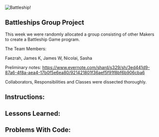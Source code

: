![Battleship!](http://img2.wikia.nocookie.net/__cb20110706133135/empiresandallies/images/1/1b/Railgun_Battleship.png)

Battleships Group Project
--
This week we were randomly allocated a group consisting of other Makers to create a Battleship Game program.


The Team Members:

Faezrah,
James K,
James W,
Nicolai,
Sasha

Preliminary notes: https://www.evernote.com/shard/s329/sh/3ed441d9-87a6-4f8a-aea4-17b0f5e6ea80/921421801f36aef5f91f8bf6b906cba6

Collaborators, Responsibilities and Classes were dissected thoroughly.

Instructions:
--


Lessons Learned:
--


Problems With Code:
--

